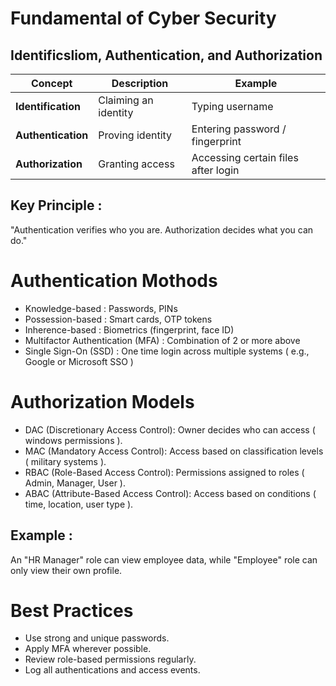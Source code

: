 # Fundamental of Cyber Security
## Identificsliom, Authentication, and Authorization


| Concept             | Description           | Example                             |
|---------------------|-----------------------|-------------------------------------|
|**Identification**   | Claiming an identity  | Typing username                     |
|**Authentication**   | Proving identity      | Entering password / fingerprint     |
|**Authorization**    | Granting access       | Accessing certain files after login |

## Key Principle :
"Authentication verifies who you are. Authorization decides what you can do."

# Authentication Mothods
- Knowledge-based : Passwords, PINs
- Possession-based : Smart cards, OTP tokens
- Inherence-based : Biometrics (fingerprint, face ID)
- Multifactor Authentication (MFA) : Combination of 2 or more above
- Single Sign-On (SSD) : One time login across multiple systems ( e.g., Google or Microsoft SSO )

# Authorization Models
- DAC (Discretionary Access Control): Owner decides who can access ( windows permissions ).
- MAC (Mandatory Access Control): Access based on classification levels ( military systems ).
- RBAC (Role-Based Access Control): Permissions assigned to roles ( Admin, Manager, User ).
- ABAC (Attribute-Based Access Control): Access based on conditions ( time, location, user type ).

## Example :
An "HR Manager" role can view employee data, while "Employee" role can only view their own profile.

# Best Practices 
- Use strong and unique passwords.
- Apply MFA wherever possible.
- Review role-based permissions regularly.
- Log all authentications and access events.
